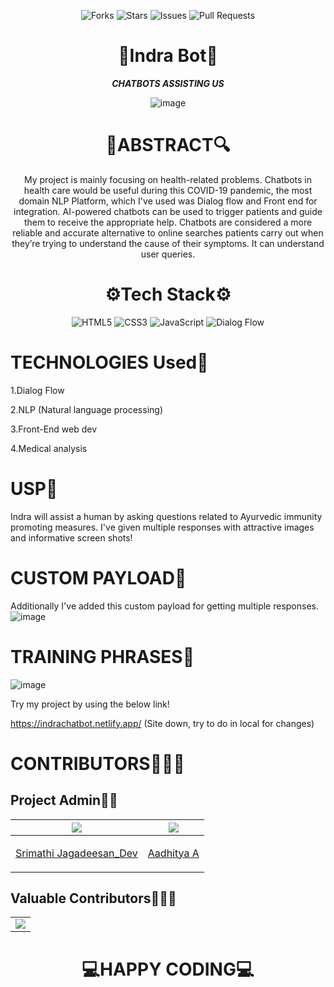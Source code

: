 <div align='center'>

![Forks](https://img.shields.io/github/forks/Srimathij/Indra_Bot)
![Stars](https://img.shields.io/github/stars/Srimathij/Indra_Bot)
![Issues](https://img.shields.io/github/issues/Srimathij/Indra_Bot)
![Pull Requests](https://img.shields.io/github/issues-pr/Srimathij/Indra_Bot?)

# 🤖Indra Bot🤖

___CHATBOTS ASSISTING US___

![image](https://user-images.githubusercontent.com/46951797/109905711-38e70d80-7cc5-11eb-9ba7-0e891bdf21a0.png)

# 🔎ABSTRACT🔍
My project is mainly focusing on health-related problems. Chatbots in health care would be useful during this COVID-19 pandemic, the most domain NLP Platform, which I've used was Dialog flow and Front end for integration. AI-powered chatbots can be used to trigger patients and guide them to receive the appropriate help. Chatbots are considered a more reliable and accurate alternative to online searches patients carry out when they’re trying to understand the cause of their symptoms. It can understand user queries.

# ⚙️Tech Stack⚙️ 
<img alt="HTML5" src="https://img.shields.io/badge/html5%20-%23E34F26.svg?&style=for-the-badge&logo=html5&logoColor=white"/>	<img alt="CSS3" src="https://img.shields.io/badge/css3%20-%231572B6.svg?&style=for-the-badge&logo=css3&logoColor=white"/>	<img alt="JavaScript" src="https://img.shields.io/badge/javascript%20-%23323330.svg?&style=for-the-badge&logo=javascript&logoColor=%23F7DF1E"/>	<img alt="Dialog Flow" src="https://img.shields.io/badge/Dialog flow-%2300f.svg?&style=for-the-badge&logo=dialogflow&logoColor=white"/>

</div>

# TECHNOLOGIES Used🔬

1.Dialog Flow

2.NLP (Natural language processing)

3.Front-End web dev

4.Medical analysis

# USP📝
Indra will assist a human by asking questions related to Ayurvedic immunity promoting measures. I've given multiple responses with attractive images and informative screen shots!

# CUSTOM PAYLOAD📃
Additionally I've added this custom payload for getting multiple responses.
![image](https://user-images.githubusercontent.com/46951797/109904495-5ca95400-7cc3-11eb-80b7-1944850893d8.png)

# TRAINING PHRASES👷
![image](https://user-images.githubusercontent.com/46951797/109904767-ba3da080-7cc3-11eb-8906-c62ff94fb47b.png)


Try my project by using the below link!

https://indrachatbot.netlify.app/ (Site down, try to do in local for changes)


# CONTRIBUTORS🧑🏻‍💻

## Project Admin👨‍🏫

|<img src="https://avatars.githubusercontent.com/u/46951797?v=4">|<img src="https://avatars.githubusercontent.com/u/59508546?v=4">
|--------------|-----------|
|<p align="center">[Srimathi Jagadeesan_Dev](https://github.com/Srimathij)</p>|<p align="center">[Aadhitya A](https://github.com/alphaX86)</p>


## Valuable Contributors👨🏻‍💻

<table>
	<tr>
		<td>
			<a href="https://github.com/Srimathij/Indra_Bot/graphs/contributors">
 		 <img src="https://contrib.rocks/image?Srimathij/
Indra_Bot=Srimathij/Indra_Bot" />
			</a>
		</td>
	</tr>
</table>

<div align='center'>

# 💻HAPPY CODING💻

</div>